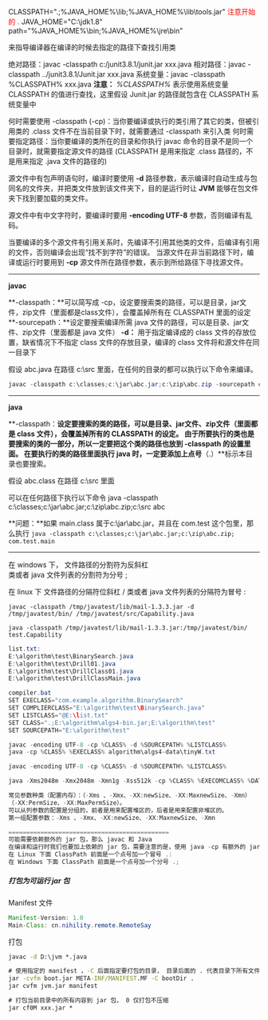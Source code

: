 CLASSPATH=".;%JAVA_HOME%\lib;%JAVA_HOME%\lib\tools.jar" <font color="red">注意开始的 . </font>
JAVA_HOME="C:\\jdk1.8"
path="%JAVA_HOME%\bin;%JAVA_HOME%\jre\bin"

来指导编译器在编译的时候去指定的路径下查找引用类

绝对路径：javac -classpath c:/junit3.8.1/junit.jar   xxx.java
相对路径：javac -classpath ../junit3.8.1/Junit.jar  xxx.java
系统变量：javac -classpath %CLASSPATH% xxx.java
**注意：** *%CLASSPATH%* 表示使用系统变量 CLASSPATH 的值进行查找，这里假设 Junit.jar 的路径就包含在 CLASSPATH 系统变量中

何时需要使用 -classpath (-cp)：当你要编译或执行的类引用了其它的类，但被引用类的 .class 文件不在当前目录下时，就需要通过 -classpath 来引入类
何时需要指定路径：当你要编译的类所在的目录和你执行 javac 命令的目录不是同一个目录时，就需要指定源文件的路径 (CLASSPATH 是用来指定 .class 路径的，不是用来指定 .java 文件的路径的) 

源文件中有包声明语句时，编译时要使用 **-d** 路径参数，表示编译时自动生成与包同名的文件夹，并把类文件放到该文件夹下，目的是运行时让 **JVM** 能够在包文件夹下找到要加载的类文件。

源文件中有中文字符时，要编译时要用 **-encoding UTF-8** 参数，否则编译有乱码。

当要编译的多个源文件有引用关系时，先编译不引用其他类的文件，后编译有引用的文件，否则编译会出现“找不到字符”的错误。
当源文件在非当前路径下时，编译或运行时要用到 **-cp** 源文件所在路径参数，表示到所给路径下寻找源文件。

---

**javac**

**-classpath：**可以简写成 -cp，设定要搜索类的路径，可以是目录，jar文件，zip文件（里面都是class文件），会覆盖掉所有在 CLASSPATH 里面的设定
**-sourcepath：**设定要搜索编译所需 java 文件的路径，可以是目录、jar文件、zip文件（里面都是 java 文件）
**-d：** 用于指定编译成的 class 文件的存放位置，缺省情况下不指定 class 文件的存放目录，编译的 class 文件将和源文件在同一目录下

假设 abc.java 在路径 c:\src 里面，在任何的目录的都可以执行以下命令来编译。

```java
javac -classpath c:\classes;c:\jar\abc.jar;c:\zip\abc.zip -sourcepath c:\source\project1\src;c:\source\project2\lib\src.jar;c:\source\project3\lib\src.zip c:\src\abc.java
```

---

**java**

**-classpath：**设定要搜索的类的路径，可以是目录、jar文件、zip文件（里面都是 class 文件），会覆盖掉所有的 CLASSPATH 的设定。
由于所要执行的类也是要搜索的类的一部分，所以一定要把这个类的路径也放到 -classpath 的设置里面。
在要执行的类的路径里面执行 java 时，一定要添加上点号**（.）**标示本目录也要搜索。

假设 abc.class 在路径 c:\src 里面

可以在任何路径下执行以下命令
java -classpath c:\classes;c:\jar\abc.jar;c:\zip\abc.zip;c:\src abc

**问题：**如果 main.class 属于c:\jar\abc.jar，并且在 com.test 这个包里，那么执行
`java -classpath c:\classes;c:\jar\abc.jar;c:\zip\abc.zip; com.test.main`



---

在 windows 下，
文件路径的分割符为反斜杠  \
类或者 java 文件列表的分割符为分号 ;

在 linux 下
文件路径的分隔符位斜杠 /
类或者 java 文件列表的分隔符为冒号 :

`javac -classpath /tmp/javatest/lib/mail-1.3.3.jar -d /tmp/javatest/bin/ /tmp/javatest/src/Capability.java`

`java -classpath /tmp/javatest/lib/mail-1.3.3.jar:/tmp/javatest/bin/ test.Capability`



```java
list.txt:
E:\algorithm\test\BinarySearch.java
E:\algorithm\test\Drill01.java
E:\algorithm\test\DrillClass01.java
E:\algorithm\test\DrillClassMain.java

compiler.bat
SET EXECLASS="com.example.algorithm.BinarySearch"
SET COMPLIERCLASS="E:\algorithm\test\BinarySearch.java"
SET LISTCLASS="@E:\list.txt"
SET CLASS=".;E:\algorithm\algs4-bin.jar;E:\algorithm\test"
SET SOURCEPATH="E:\algorithm\test"

javac -encoding UTF-8 -cp %CLASS% -d %SOURCEPATH% %LISTCLASS%
java -cp %CLASS% %EXECLASS% algorithm\algs4-data\tinyW.txt

javac -encoding UTF-8 -cp %CLASS% -d %SOURCEPATH% %LISTCLASS%
```

```java
java -Xms2048m -Xmx2048m -Xmn1g -Xss512k -cp %CLASS% %EXECOMCLASS% %DATAFILE%

常见参数种类（配置内存）：（-Xms 、-Xmx、-XX:newSize、-XX:MaxnewSize、-Xmn）
（-XX:PermSize、-XX:MaxPermSize）。
可以从列参数的配置是分组的，前者是用来配置堆区的，后者是用来配置非堆区的。
第一组配置参数：-Xms 、-Xmx、-XX:newSize、-XX:MaxnewSize、-Xmn

=============================================
可能需要依赖额外的 jar 包，那么 javac 和 Java
在编译和运行时我们也要加上依赖的 jar 包，需要注意的是，使用 java -cp 有额外的 jar 的时候
在 Linux 下面 ClassPath 前面是一个点号加一个冒号 .:
在 Windows 下面 ClassPath 前面是一个点号加一个分号 .;
```

##### 打包为可运行 jar 包

Manifest 文件

```java
Manifest-Version: 1.0
Main-Class: cn.nihility.remote.RemoteSay
```

打包

```bat
javac -d D:\jvm *.java

# 使用指定的 manifest ，-C 后面指定要打包的目录， 目录后面的 . 代表目录下所有文件
jar -cvfm boot.jar META-INF/MANIFEST.MF -C bootDir .
jar cvfm jvm.jar manifest

# 打包当前目录中的所有内容到 jar 包， 0 仅打包不压缩
jar cf0M xxx.jar *
```

